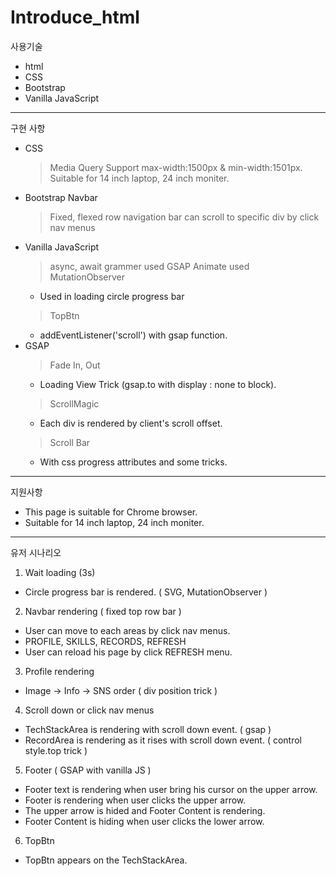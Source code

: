 # Introduce_html

사용기술
  * html
  * CSS
  * Bootstrap
  * Vanilla JavaScript

---

구현 사항
  * CSS
    > Media Query
    > Support max-width:1500px & min-width:1501px.
    > Suitable for 14 inch laptop, 24 inch moniter.
  * Bootstrap Navbar
    > Fixed, flexed row navigation bar
    > can scroll to specific div by click nav menus
  * Vanilla JavaScript
    > async, await grammer used
    > GSAP Animate used
    > MutationObserver
     * Used in loading circle progress bar
    > TopBtn
     * addEventListener('scroll') with gsap function.
  * GSAP
    > Fade In, Out
     * Loading View Trick (gsap.to with display : none to block).
    > ScrollMagic
     * Each div is rendered by client's scroll offset.
    > Scroll Bar
     * With css progress attributes and some tricks.
---

지원사항
 * This page is suitable for Chrome browser.
 * Suitable for 14 inch laptop, 24 inch moniter.

---

유저 시나리오

1. Wait loading (3s)
 * Circle progress bar is rendered. ( SVG, MutationObserver )
2. Navbar rendering ( fixed top row bar )
 * User can move to each areas by click nav menus.
 * PROFILE, SKILLS, RECORDS, REFRESH
 * User can reload his page by click REFRESH menu.
3. Profile rendering
 * Image -> Info -> SNS order ( div position trick )
4. Scroll down or click nav menus
 * TechStackArea is rendering with scroll down event. ( gsap )
 * RecordArea is rendering as it rises with scroll down event. ( control style.top trick )
5. Footer ( GSAP with vanilla JS )
 * Footer text is rendering when user bring his cursor on the upper arrow.
 * Footer is rendering when user clicks the upper arrow.
 * The upper arrow is hided and Footer Content is rendering.
 * Footer Content is hiding when user clicks the lower arrow.
6. TopBtn
 * TopBtn appears on the TechStackArea.
